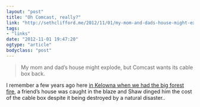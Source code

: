 ```yaml
---
layout: "post"
title: "Oh Comcast, really?"
link: "http://sethclifford.me/2012/11/01/my-mom-and-dads-house-might-explode-but-comcast-wants-its-cable-box-back/"
tags: 
- "links"
date: "2012-11-01 19:47:20"
ogtype: "article"
bodyclass: "post"
---
```


> My mom and dad’s house might explode, but Comcast wants its cable box back.

I remember a few years ago here [in Kelowna when we had the big forest fire](http://en.wikipedia.org/wiki/2003_Okanagan_Mountain_Park_Fire), a friend’s house was caught in the blaze and Shaw dinged him the cost of the cable box despite it being destroyed by a natural disaster..